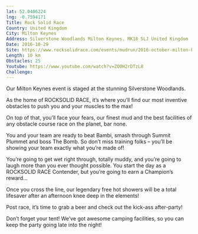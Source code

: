 ```yaml
---
lat: 52.0406224
lng: -0.7594171
Title: Rock Solid Race
Country: United Kingdom
City: Milton Keynes
Address: Silverstone Woodlands Milton Keynes, MK18 5LJ United Kingdom
Date: 2016-10-29
Site: https://www.rocksolidrace.com/events/mudrun/2016-october-milton-keynes/
Length: 10 km
Obstacles: 25
Youtube: https://www.youtube.com/watch?v=ZO0H2rDTzL8
Challenge:
---
```


Our Milton Keynes event is staged at the stunning Silverstone Woodlands.

As the home of ROCKSOLID RACE, it’s where you’ll find our most inventive obstacles to push you and your muscles to the max!

On top of that, you’ll face your fears, our finest mud and the best facilities of any obstacle course race on the planet, bar none.

You and your team are ready to beat Bambi, smash through Summit Plummet and boss The Bomb. So don’t miss training folks – you’ll be showing your team exactly what you’re made of!

You’re going to get wet right through, totally muddy, and you’re going to laugh more than you ever thought possible. You start the day as a ROCKSOLID RACE Contender, but you’re going to earn a Champion’s reward…

Once you cross the line, our legendary free hot showers will be a total lifesaver after an afternoon knee deep in the elements!

Post race, it’s time to grab a beer and check out the kick-ass after-party!

Don’t forget your tent! We’ve got awesome camping facilities, so you can keep the party going late into the night!